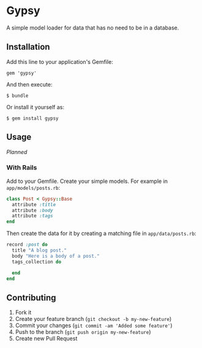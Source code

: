 # Gypsy

A simple model loader for data that has no need to be in a database.

## Installation

Add this line to your application's Gemfile:

    gem 'gypsy'

And then execute:

    $ bundle

Or install it yourself as:

    $ gem install gypsy

## Usage

*Planned*

### With Rails

Add to your Gemfile. Create your simple models. For example in `app/models/posts.rb`:

``` ruby
class Post < Gypsy::Base
  attribute :title
  attribute :body
  attribute :tags
end
```

Then create the data for it by creating a matching file in `app/data/posts.rb`:

``` ruby
record :post do
  title "A blog post."
  body "Here is a body of a post."
  tags_collection do

  end
end
```

## Contributing

1. Fork it
2. Create your feature branch (`git checkout -b my-new-feature`)
3. Commit your changes (`git commit -am 'Added some feature'`)
4. Push to the branch (`git push origin my-new-feature`)
5. Create new Pull Request
